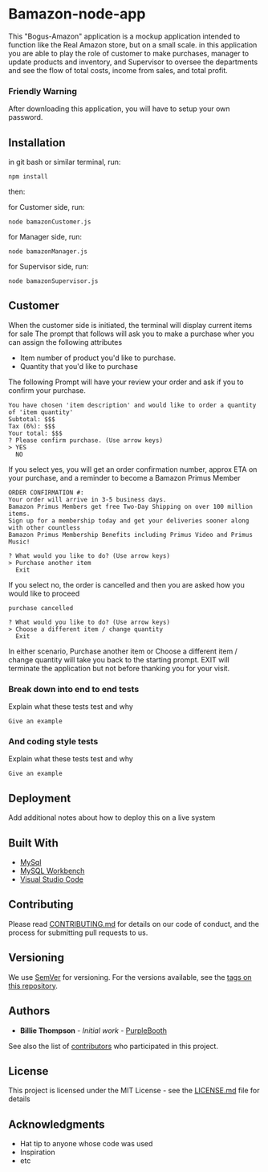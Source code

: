# Bamazon-node-app

This "Bogus-Amazon" application is a mockup application intended to function like the Real Amazon store, but on a small scale.
in this application you are able to play the role of customer to make purchases, manager to update products and inventory, and Supervisor to oversee the departments and see the flow of total costs, income from sales, and total profit. 

### Friendly Warning

After downloading this application, you will have to setup your own password.

## Installation

in git bash or similar terminal, run:

`npm install`

then:

for Customer side, run:

`node bamazonCustomer.js`

for Manager side, run: 

`node bamazonManager.js`

for Supervisor side, run: 

`node bamazonSupervisor.js`

## Customer

When the customer side is initiated, the terminal will display current items for sale
The prompt that follows will ask you to make a purchase wher you can assign the following attributes

* Item number of product you'd like to purchase.
* Quantity that you'd like to purchase

The following Prompt will have your review your order and ask if you to confirm your purchase.

```
You have chosen 'item description' and would like to order a quantity of 'item quantity'
Subtotal: $$$
Tax (6%): $$$
Your total: $$$
? Please confirm purchase. (Use arrow keys)
> YES
  NO
```
If you select yes, you will get an order confirmation number, approx ETA on your purchase, and a reminder to become a Bamazon Primus Member

```
ORDER CONFIRMATION #:
Your order will arrive in 3-5 business days.
Bamazon Primus Members get free Two-Day Shipping on over 100 million items.
Sign up for a membership today and get your deliveries sooner along with other countless
Bamazon Primus Membership Benefits including Primus Video and Primus Music!

? What would you like to do? (Use arrow keys)
> Purchase another item
  Exit
```

If you select no, the order is cancelled and then you are asked how you would like to proceed 

```
purchase cancelled

? What would you like to do? (Use arrow keys)
> Choose a different item / change quantity
  Exit
```
In either scenario, Purchase another item or Choose a different item / change quantity will take you back to the starting prompt. EXIT will terminate the application but not before thanking you for your visit.

### Break down into end to end tests

Explain what these tests test and why

```
Give an example
```

### And coding style tests

Explain what these tests test and why

```
Give an example
```

## Deployment

Add additional notes about how to deploy this on a live system

## Built With

* [MySql](https://www.mysql.com/) 
* [MySQL Workbench](https://www.mysql.com/products/workbench/)
* [Visual Studio Code](https://code.visualstudio.com/)

## Contributing

Please read [CONTRIBUTING.md](https://gist.github.com/PurpleBooth/b24679402957c63ec426) for details on our code of conduct, and the process for submitting pull requests to us.

## Versioning

We use [SemVer](http://semver.org/) for versioning. For the versions available, see the [tags on this repository](https://github.com/your/project/tags). 

## Authors

* **Billie Thompson** - *Initial work* - [PurpleBooth](https://github.com/PurpleBooth)

See also the list of [contributors](https://github.com/your/project/contributors) who participated in this project.

## License

This project is licensed under the MIT License - see the [LICENSE.md](LICENSE.md) file for details

## Acknowledgments

* Hat tip to anyone whose code was used
* Inspiration
* etc
